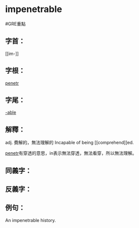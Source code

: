 # impenetrable

#GRE重點 
## 字首：
[[im-]]

## 字根：
[penetr](/Root%20Prefix%20and%20Suffix/P/penetr.md)

## 字尾：
[-able](/Root%20Prefix%20and%20Suffix/A/-able.md)


## 解釋：
adj.
費解的，無法理解的
Incapable of being [[comprehend]]ed.

[penetr](/Root%20Prefix%20and%20Suffix/P/penetr.md)有穿透的意思，in表示無法穿透，無法看穿，所以無法理解。

## 同義字：

## 反義字：

## 例句：
An impenetrable history.
